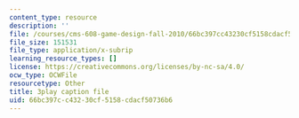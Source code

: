 ```yaml
---
content_type: resource
description: ''
file: /courses/cms-608-game-design-fall-2010/66bc397cc43230cf5158cdacf50736b6_68568.srt
file_size: 151531
file_type: application/x-subrip
learning_resource_types: []
license: https://creativecommons.org/licenses/by-nc-sa/4.0/
ocw_type: OCWFile
resourcetype: Other
title: 3play caption file
uid: 66bc397c-c432-30cf-5158-cdacf50736b6
---
```

